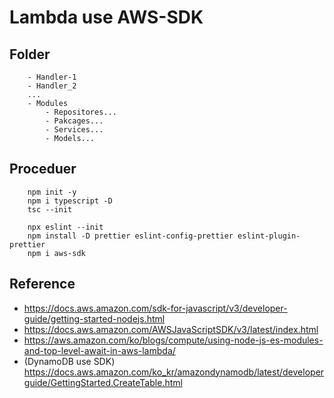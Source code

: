 # Lambda use AWS-SDK

## Folder

```
    - Handler-1
    - Handler_2
    ...
    - Modules
        - Repositores...
        - Pakcages...
        - Services...
        - Models...
```

## Proceduer

```
    npm init -y
    npm i typescript -D
    tsc --init

    npx eslint --init
    npm install -D prettier eslint-config-prettier eslint-plugin-prettier
    npm i aws-sdk
```

## Reference

- https://docs.aws.amazon.com/sdk-for-javascript/v3/developer-guide/getting-started-nodejs.html
- https://docs.aws.amazon.com/AWSJavaScriptSDK/v3/latest/index.html
- https://aws.amazon.com/ko/blogs/compute/using-node-js-es-modules-and-top-level-await-in-aws-lambda/
- (DynamoDB use SDK) https://docs.aws.amazon.com/ko_kr/amazondynamodb/latest/developerguide/GettingStarted.CreateTable.html

